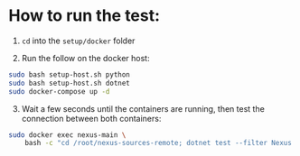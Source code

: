 # How to run the test:

1. `cd` into the `setup/docker` folder

2. Run the follow on the docker host:

```sh
sudo bash setup-host.sh python
sudo bash setup-host.sh dotnet
sudo docker-compose up -d
```

3. Wait a few seconds until the containers are running, then test the connection between both containers:

```sh
sudo docker exec nexus-main \
    bash -c "cd /root/nexus-sources-remote; dotnet test --filter Nexus.Sources.Tests.SetupDockerTests"
```